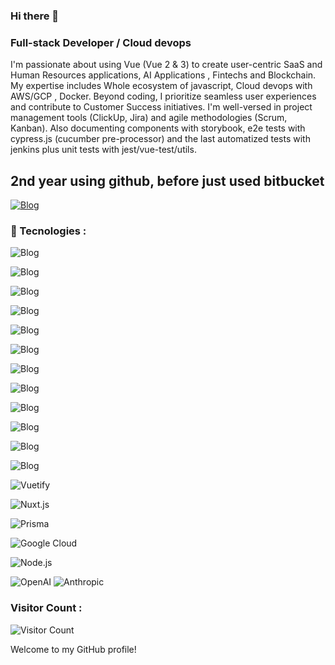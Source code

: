 ### Hi there 👋

### Full-stack Developer / Cloud devops

I'm passionate about using Vue (Vue 2 & 3) to create user-centric SaaS and Human Resources applications, AI Applications , Fintechs and Blockchain. My expertise includes Whole ecosystem of javascript, Cloud devops with AWS/GCP , Docker.  Beyond coding, I prioritize seamless user experiences and contribute to Customer Success initiatives. I'm well-versed in project management tools (ClickUp, Jira) and agile methodologies (Scrum, Kanban). Also documenting components with storybook, e2e tests with cypress.js (cucumber pre-processor) and the last automatized tests with jenkins plus unit tests with jest/vue-test/utils.

## 2nd year using github, before just used bitbucket

[![Blog](https://img.shields.io/badge/LinkedIn-0077B5?style=for-the-badge&logo=linkedin&logoColor=white)](https://www.linkedin.com/in/ricardo-bezerra-22bb661a4/)

### 🚀 Tecnologies :
![Blog](https://img.shields.io/badge/Vue.js-35495E?style=for-the-badge&logo=vue.js&logoColor=4FC08D)

![Blog](https://img.shields.io/badge/JavaScript-323330?style=for-the-badge&logo=javascript&logoColor=F7DF1E)

![Blog](https://img.shields.io/badge/React-20232A?style=for-the-badge&logo=react&logoColor=61DAFB)

![Blog](https://img.shields.io/badge/Material--UI-0081CB?style=for-the-badge&logo=material-ui&logoColor=white)

![Blog](https://img.shields.io/badge/TypeScript-007ACC?style=for-the-badge&logo=typescript&logoColor=white)

![Blog](https://img.shields.io/badge/HTML5-E34F26?style=for-the-badge&logo=html5&logoColor=white)

![Blog](https://img.shields.io/badge/CSS3-1572B6?style=for-the-badge&logo=css3&logoColor=white)

![Blog](https://img.shields.io/badge/Sass-CC6699?style=for-the-badge&logo=sass&logoColor=white)

![Blog](https://img.shields.io/badge/Bootstrap-563D7C?style=for-the-badge&logo=bootstrap&logoColor=white)

![Blog](https://img.shields.io/badge/Tailwind_CSS-38B2AC?style=for-the-badge&logo=tailwind-css&logoColor=white)

![Blog](https://img.shields.io/badge/Python-14354C?style=for-the-badge&logo=python&logoColor=white)

![Blog](https://img.shields.io/badge/Jest-323330?style=for-the-badge&logo=Jest&logoColor=white)

![Vuetify](https://img.shields.io/badge/Vuetify-1867C0?style=for-the-badge&logo=vuetify&logoColor=white)

![Nuxt.js](https://img.shields.io/badge/Nuxt-00DC82?style=for-the-badge&logo=nuxt.js&logoColor=white)

![Prisma](https://img.shields.io/badge/Prisma-2D3748?style=for-the-badge&logo=prisma&logoColor=white)

![Google Cloud](https://img.shields.io/badge/Google%20Cloud-4285F4?style=for-the-badge&logo=googlecloud&logoColor=white)

![Node.js](https://img.shields.io/badge/Node.js-339933?style=for-the-badge&logo=nodedotjs&logoColor=white)

<!-- OpenAI -->
![OpenAI](https://img.shields.io/badge/OpenAI-412991?style=for-the-badge&logo=openai&logoColor=white)
![Anthropic](https://img.shields.io/badge/Anthropic-000000?style=for-the-badge&logoColor=white)



### Visitor Count :
![Visitor Count](https://count.getloli.com/get/@your-username?theme=rule34)

Welcome to my GitHub profile!




